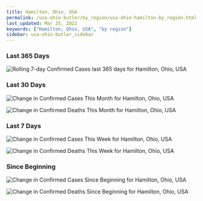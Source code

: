 ```yaml
---
title: Hamilton, Ohio, USA
permalink: /usa-ohio-butler/by_region/usa-ohio-hamilton-by_region.html
last_updated: Mar 25, 2022
keywords: ["Hamilton, Ohio, USA", "by region"]
sidebar: usa-ohio-butler_sidebar
---
```


<h3>Last 365 Days</h3>

![Rolling 7-day Confirmed Cases last 365 days for Hamilton, Ohio, USA](/covid_tracker/images/graphs/usa-ohio-hamilton-weekly_totals_graph.png)

<h3>Last 30 Days</h3>

![Change in Confirmed Cases This Month for Hamilton, Ohio, USA](/covid_tracker/images/graphs/usa-ohio-hamilton-delta_confirmed-30_days_graph.png)

![Change in Confirmed Deaths This Month for Hamilton, Ohio, USA](/covid_tracker/images/graphs/usa-ohio-hamilton-delta_deaths-30_days_graph.png)

<h3>Last 7 Days</h3>

![Change in Confirmed Cases This Week for Hamilton, Ohio, USA](/covid_tracker/images/graphs/usa-ohio-hamilton-delta_confirmed-7_days_graph.png)

![Change in Confirmed Deaths This Week for Hamilton, Ohio, USA](/covid_tracker/images/graphs/usa-ohio-hamilton-delta_deaths-7_days_graph.png)

<h3>Since Beginning</h3>

![Change in Confirmed Cases Since Beginning for Hamilton, Ohio, USA](/covid_tracker/images/graphs/usa-ohio-hamilton-delta_confirmed-since_beginning_graph.png)

![Change in Confirmed Deaths Since Beginning for Hamilton, Ohio, USA](/covid_tracker/images/graphs/usa-ohio-hamilton-delta_deaths-since_beginning_graph.png)
